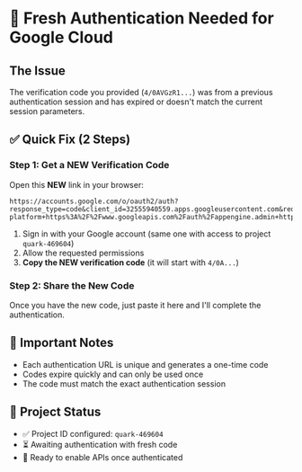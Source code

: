 # 🔄 Fresh Authentication Needed for Google Cloud

## The Issue
The verification code you provided (`4/0AVGzR1...`) was from a previous authentication session and has expired or doesn't match the current session parameters.

## ✅ Quick Fix (2 Steps)

### Step 1: Get a NEW Verification Code

Open this **NEW** link in your browser:

```
https://accounts.google.com/o/oauth2/auth?response_type=code&client_id=32555940559.apps.googleusercontent.com&redirect_uri=https%3A%2F%2Fsdk.cloud.google.com%2Fauthcode.html&scope=openid+https%3A%2F%2Fwww.googleapis.com%2Fauth%2Fuserinfo.email+https%3A%2F%2Fwww.googleapis.com%2Fauth%2Fcloud-platform+https%3A%2F%2Fwww.googleapis.com%2Fauth%2Fappengine.admin+https%3A%2F%2Fwww.googleapis.com%2Fauth%2Fsqlservice.login+https%3A%2F%2Fwww.googleapis.com%2Fauth%2Fcompute+https%3A%2F%2Fwww.googleapis.com%2Fauth%2Faccounts.reauth&state=Rt2aso86FU8rLwHsBeKKq1xiGG2IJd&prompt=consent&token_usage=remote&access_type=offline&code_challenge=bNGZgPKvkr1TyFFXCtl9rpSPs0cHxmkPPmJu27XJ0A8&code_challenge_method=S256
```

1. Sign in with your Google account (same one with access to project `quark-469604`)
2. Allow the requested permissions
3. **Copy the NEW verification code** (it will start with `4/0A...`)

### Step 2: Share the New Code

Once you have the new code, just paste it here and I'll complete the authentication.

## 📝 Important Notes

- Each authentication URL is unique and generates a one-time code
- Codes expire quickly and can only be used once
- The code must match the exact authentication session

## 🎯 Project Status
- ✅ Project ID configured: `quark-469604`
- ⏳ Awaiting authentication with fresh code
- 🚀 Ready to enable APIs once authenticated
